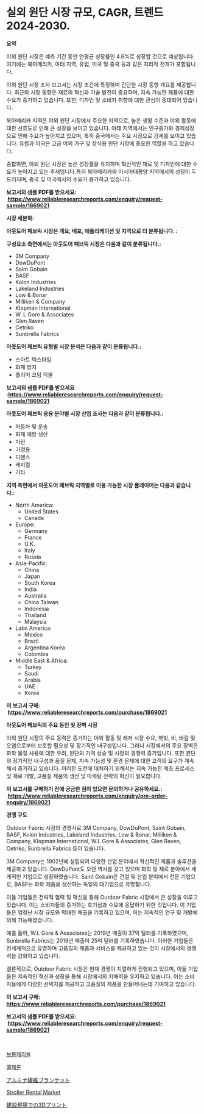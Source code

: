 <p><h1>실외 원단 시장 규모, CAGR, 트렌드 2024-2030.</h1></p><p><strong>요약</strong></p>
<p><p>야외 원단 시장은 예측 기간 동안 연평균 성장률인 4.6%로 성장할 것으로 예상됩니다. 여기에는 북아메리카, 아태 지역, 유럽, 미국 및 중국 등과 같은 지리적 전개가 포함됩니다. </p><p>야외 원단 시장 조사 보고서는 시장 조건에 특정하며 간단한 시장 동향 개요를 제공합니다. 최근의 시장 동향은 재료의 혁신과 기술 발전이 중요하며, 지속 가능한 제품에 대한 수요가 증가하고 있습니다. 또한, 디자인 및 소비자 취향에 대한 관심이 증대되어 있습니다.</p><p>북아메리카 지역은 야외 원단 시장에서 주요한 지역으로, 높은 생활 수준과 야외 활동에 대한 선호도로 인해 큰 성장을 보이고 있습니다. 아태 지역에서는 인구증가와 경제성장으로 인해 수요가 높아지고 있으며, 특히 중국에서는 주요 시장으로 강세를 보이고 있습니다. 유럽과 미국은 고급 야외 가구 및 장식용 원단 시장에 중요한 역할을 하고 있습니다.</p><p>종합하면, 야외 원단 시장은 높은 성장률을 유지하며 혁신적인 재료 및 디자인에 대한 수요가 높아지고 있는 추세입니다.특히 북아메리카와 아시아태평양 지역에서의 성장이 두드러지며, 중국 및 미국에서의 수요가 증가하고 있습니다.</p></p>
<p><strong>보고서의 샘플 PDF를 받으세요: &nbsp;<a href="https://www.reliableresearchreports.com/enquiry/request-sample/1869021">https://www.reliableresearchreports.com/enquiry/request-sample/1869021</a></strong></p>
<p><strong>시장 세분화:</strong></p>
<p><strong> 아웃도어 패브릭 시장은 개요, 배포, 애플리케이션 및 지역으로 더 분류됩니다. :</strong></p>
<p><strong>구성요소 측면에서는 아웃도어 패브릭 시장은 다음과 같이 분류됩니다.:</strong></p>
<p><ul><li>3M Company</li><li>DowDuPont</li><li>Saint Gobain</li><li>BASF</li><li>Kolon Industries</li><li>Lakeland Industries</li><li>Low & Bonar</li><li>Milliken & Company</li><li>Klopman International</li><li>W. L Gore & Associates</li><li>Glen Raven</li><li>Cetriko</li><li>Sunbrella Fabrics</li></ul></p>
<p><strong> 아웃도어 패브릭 유형별 시장 분석은 다음과 같이 분류됩니다.:</strong></p>
<p><ul><li>스마트 텍스타일</li><li>화재 방지</li><li>폴리머 코팅 직물</li></ul></p>
<p><strong>보고서의 샘플 PDF를 받으세요 :<a href="https://www.reliableresearchreports.com/enquiry/request-sample/1869021">https://www.reliableresearchreports.com/enquiry/request-sample/1869021</a></strong></p>
<p><strong> 아웃도어 패브릭 응용 분야별 시장 산업 조사는 다음과 같이 분류됩니다.:</strong></p>
<p><ul><li>자동차 및 운송</li><li>화재 예방 생산</li><li>마린</li><li>가정용</li><li>디펜스</li><li>케미컬</li><li>기타</li></ul></p>
<p><strong>지역 측면에서 아웃도어 패브릭 지역별로 이용 가능한 시장 플레이어는 다음과 같습니다.:</strong></p>
<p><ul>
    <li>
        North America:
        <ul>
            <li>United States</li>
            <li>Canada</li>
        </ul>
    </li>
    <li>
        Europe:
        <ul>
            <li>Germany</li>
            <li>France</li>
            <li>U.K.</li>
            <li>Italy</li>
            <li>Russia</li>
        </ul>
    </li>
    <li>
        Asia-Pacific:
        <ul>
            <li>China</li>
            <li>Japan</li>
            <li>South Korea</li>
            <li>India</li>
            <li>Australia</li>
            <li>China Taiwan</li>
            <li>Indonesia</li>
            <li>Thailand</li>
            <li>Malaysia</li>
        </ul>
    </li>
    <li>
        Latin America:
        <ul>
            <li>Mexico</li>
            <li>Brazil</li>
            <li>Argentina Korea</li>
            <li>Colombia</li>
        </ul>
    </li>
    <li>
        Middle East & Africa:
        <ul>
            <li>Turkey</li>
            <li>Saudi</li>
            <li>Arabia</li>
            <li>UAE</li>
            <li>Korea</li>
        </ul>
    </li>
    </ul></p>
<p><strong>이 보고서 구매: &nbsp;<a href="https://www.reliableresearchreports.com/purchase/1869021">https://www.reliableresearchreports.com/purchase/1869021</a></strong></p>
<p><strong>아웃도어 패브릭의 주요 동인 및 장벽 시장</strong></p>
<p><p>야외 원단 시장의 주요 동력은 증가하는 야외 활동 및 레저 시장 수요, 햇빛, 비, 바람 및 오염으로부터 보호할 필요성 및 장기적인 내구성입니다. 그러나 시장에서의 주요 장벽은 화학 물질 사용에 대한 우려, 원단의 가격 상승 및 시장의 경쟁력 증가입니다. 또한 원단의 장기적인 내구성과 품질 문제, 지속 가능성 및 환경 문제에 대한 고객의 요구가 계속해서 증가하고 있습니다. 이러한 도전에 대처하기 위해서는 지속 가능한 제조 프로세스 및 재료 개발, 고품질 제품의 생산 및 마케팅 전략의 혁신이 필요합니다.</p></p>
<p><strong>이 보고서를 구매하기 전에 궁금한 점이 있으면 문의하거나 공유하세요.: &nbsp;<a href="https://www.reliableresearchreports.com/enquiry/pre-order-enquiry/1869021">https://www.reliableresearchreports.com/enquiry/pre-order-enquiry/1869021</a></strong></p>
<p><strong>경쟁 구도</strong></p>
<p><p>Outdoor Fabric 시장의 경쟁사로 3M Company, DowDuPont, Saint Gobain, BASF, Kolon Industries, Lakeland Industries, Low & Bonar, Milliken & Company, Klopman International, W.L Gore & Associates, Glen Raven, Cetriko, Sunbrella Fabrics 등이 있습니다. </p><p>3M Company는 1902년에 설립되어 다양한 산업 분야에서 혁신적인 제품과 솔루션을 제공하고 있습니다. DowDuPont도 오랜 역사를 갖고 있으며 화학 및 재료 분야에서 세계적인 기업으로 성장하였습니다. Saint Gobain은 건설 및 산업 분야에서 전문 기업으로, BASF는 화학 제품을 생산하는 독일의 대기업으로 유명합니다.</p><p>이들 기업들은 전략적 협력 및 혁신을 통해 Outdoor Fabric 시장에서 큰 성장을 이루고 있습니다. 이는 소비자들의 증가하는 호기심과 수요에 응답하기 위한 것입니다. 이 기업들은 엄청난 시장 규모와 막대한 매출을 기록하고 있으며, 이는 지속적인 연구 및 개발에 의해 가능해졌습니다.</p><p>예를 들어, W.L Gore & Associates는 2019년 매출이 37억 달러를 기록하였으며, Sunbrella Fabrics는 2019년 매출이 25억 달러를 기록하였습니다. 이러한 기업들은 전세계적으로 유명하며 고품질의 제품과 서비스를 제공하고 있는 것이 시장에서의 경쟁력을 강화하고 있습니다.</p><p>결론적으로, Outdoor Fabric 시장은 현재 경쟁이 치열하게 진행되고 있으며, 이들 기업들은 지속적인 혁신과 성장을 통해 시장에서의 지배력을 유지하고 있습니다. 이는 소비자들에게 다양한 선택지를 제공하고 고품질의 제품을 만들어내는데 기여하고 있습니다.</p></p>
<p><strong>이 보고서 구매: &nbsp; <a href="https://www.reliableresearchreports.com/purchase/1869021">https://www.reliableresearchreports.com/purchase/1869021</a></strong></p>
<p><strong>보고서의 샘플 PDF를 받으세요: &nbsp;<a href="https://www.reliableresearchreports.com/enquiry/request-sample/1869021">https://www.reliableresearchreports.com/enquiry/request-sample/1869021</a></strong><strong></strong></p>
<p>&nbsp;</p>
<p><p><a href="https://medium.com/@greggibson7876/%EB%B8%8C%EB%A1%AC%ED%8E%98%EB%A6%AC%EB%8F%8C-%EC%8B%9C%EC%9E%A5-%EB%B6%84%EC%84%9D-%EA%B8%80%EB%A1%9C%EB%B2%8C-%EC%82%B0%EC%97%85-%EC%A0%84%EB%A7%9D-%EB%B0%8F-%EC%98%88%EC%B8%A1-2024%EB%85%84%EB%B6%80%ED%84%B0-2031%EB%85%84%EA%B9%8C%EC%A7%80-bba3ae75d3cb">브롬페리돌</a></p><p><a href="https://medium.com/@deangaylotyrd8909867/%EB%A9%9C%ED%8E%98%EB%A1%A0-%EC%8B%9C%EC%9E%A5-%EB%B6%84%EC%84%9D-%EC%97%B0%ED%8F%89%EA%B7%A0-%EC%84%B1%EC%9E%A5%EB%A5%A0-%EC%8B%9C%EC%9E%A5-%EC%84%B8%EB%B6%84%ED%99%94-%EB%B0%8F-%EA%B8%80%EB%A1%9C%EB%B2%8C-%EC%82%B0%EC%97%85-%EA%B0%9C%EC%9A%94-023dec032f77">멜페론</a></p><p><a href="https://github.com/ycmtqqhvk3273/Market-Research-Report-List-1/blob/main/15995483552.md">アルミナ繊維ブランケット</a></p><p><a href="https://github.com/irfadac/Market-Research-Report-List-2/blob/main/stroller-rental-market.md">Stroller Rental Market</a></p><p><a href="https://medium.com/@jacksonmith1931/%E5%BB%BA%E8%A8%AD%E6%A5%AD%E7%95%8C%E3%81%AB%E3%81%8A%E3%81%91%E3%82%8B3d%E3%83%97%E3%83%AA%E3%83%B3%E3%83%88%E5%B8%82%E5%A0%B4-%E7%AB%B6%E4%BA%89%E5%88%86%E6%9E%90-%E5%B8%82%E5%A0%B4%E5%8B%95%E5%90%91%E3%81%8A%E3%82%88%E3%81%B32031%E5%B9%B4%E3%81%BE%E3%81%A7%E3%81%AE%E4%BA%88%E6%B8%AC-447ff9037df5">建設現場での3Dプリント</a></p></p>